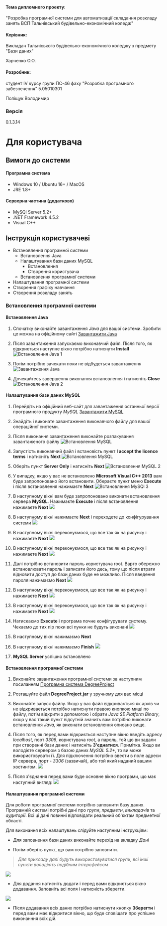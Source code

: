 #### Тема дипломного проекту: 

"Розробка програмної системи для автоматизації складання розкладу занять ВСП Тальнівський будівельно-економічний коледж"

#### Керівник:
Викладач Тальніського будівельно-економічного коледжу з предмету "Бази даних"

Харченко О.О.

#### Розробник:
студент IV курсу групи ПС-46 фаху "Розробка програмного забезпечення" 5.05010301
 
Поліщук Володимир

### Версія 
0.1.3.14

# Для користувача

## Вимоги до системи
#### Програмна система
* Windows 10 / Ubuntu 16+ / MacOS
* JRE 1.8+
#### Серверна частина (додатково)
* MySQl Server 5.2+
* .NET Framework 4.5.2
* Visual C++ 

## Інструкція користувачеві

* Встановлення програмної системи
    * Встановлення Java
    * Налаштування бази даних MySQL
        * Встановлення
        * Створення користувача
    * Встановлення програмної системи
* Налаштування програмної системи
* Створення графіку навчання
* Створення розкладу занять

### Встановлення програмної системи
#### Встановлення Java

1. Спочатку виконайте завантаження _Java_ для вашої системи. 
Зробити це можна на офіційному сайті 
[Завантажити Java](https://java.com/ru/download/)

2. Після завантаження запускаємо виконавчий файл. 
Після того, як відкриється наступне вікно потрібно натиснути **Install**
![Встановлення Java 1](https://www.java.com/ga/images/ru/java_welcome.jpg)

3. Потім потрібно зачекати поки не відбудеться завантаження
![Завантаження Java](https://hwork.net/vova/2.png)

4. Дочекайтесь завершення виконання встановлення і натисніть **Close**
![Встановлення Java 2](https://www.java.com/ga/images/ru/java_finish.jpg)

#### Налаштування бази даних MySQL

1. Перейдіть на офіційний веб-сайт для завантаження останньої версії програмного продукту _MySQL_
[Завантажити MySQL](https://dev.mysql.com/downloads/windows/installer/5.7.html)

2. Знайдіть і виконате завантаження виконавчого файлу для вашої операційної системи.

3. Після виконання завантаження виконайте розпакування завантаженого файлу
![Встановлення MySQL](https://hwork.net/vova/5.png)

4. Запустість виконавчий файл і встановість пункт **I accept the licence terms** і натисніть **Next**
![Встановлення MySQL](http://info-comp.ru/images/stories/kartinki7/install_mysql_5_6_5.jpg)

5. Оберіть пункт **Server Only** і натисніть **Next**
![Встановлення MySQL 2](https://hwork.net/vova/7.png)

6. У випадку, якщо у вас не встановлено **Microsoft Visual C++ 2013** вам буде запропоновано його встановити.
Обераєте пункт меню **Execute** і після встановлення нажимаєте **Next**
![Встановлення MySQl 3](https://hwork.net/vova/8.png)

7. В наступному вікні вам буде запропоновано виконати встановлення сервера **MySQL**. Нажимаєте **Execute** і після встановлення 
нажимаєте **Next**
![](https://hwork.net/vova/11.png)

8. В наступному вікні нажимаєте **Next** і переходете до конфігурування системи
![](https://hwork.net/vova/13.png)

9. В наступному вікні переконуємося, що все так як на рисунку і нажимаєте **Next**
![](https://hwork.net/vova/14.png)

10. В наступному вікні переконуємося, що все так як на рисунку і нажимаєте **Next** 
![](https://hwork.net/vova/15.png)

11. Далі потрібно встановити пароль користувача root. Варто обережно встановлювати пароль і записати його десь, тому
що після втрати відновити доступ до бази даних буде не можливо. Після введення пароля нажимаємо **Next**
![](https://hwork.net/vova/16.png)

12. В наступному вікні переконуємося, що все так як на рисунку і нажимаєте **Next** 
![](https://hwork.net/vova/17.png)

13. В наступному вікні переконуємося, що все так як на рисунку і нажимаєте **Next** 
![](https://hwork.net/vova/18.png)

14. Натискаємо **Execute** і програма почне конфігурувати систему. Чекаємо до тих пір поки всі пунки 
не будуть виконані
![](https://hwork.net/vova/19.png)

15. В наступному вікні нажимаємо **Next**

16. В наступному вікні нажимаємо **Finish**
![](https://hwork.net/vova/22.png)

17. **MySQL Server** успішно встановлено

#### Встановлення програмної системи

1. Виконайте завантаження програмної системи за наступним посиланням
[Програмна система DegreeProject](#)

2. Розташуйте файл **DegreeProject.jar** у зручному для вас місці

3. Виконайте запуск файлу. 
Якщо у вас файл відкривається як архів чи не відкривається потрібно натиснути правою кнопкою миші по файлу, 
потім відкрити з допомогою і обрати _Java SE Platform Binary_, 
якщо у вас такий пункт відсутній значить вам потрібно виконати встановлення _Java_, 
як виконати встановлення описано вище. 

4. Після того, як перед вами відкриється наступне вікно введіть адресу _localhost_, порт _3306_, користувача _root_, а пароль, той що ви
задали при створенні бази даних і натисніть **З'єднатися**. Примітка. Якщо ви володієте 
сервером з базою даних _MySQL 5.2+_, то ви може використовувати її. Для підключення потрібно ввести 
в поле адреси IP сервера, порт - _3306_ (зазвичай), або той який наданий вашим хостингом.
![](https://hwork.net/vova/23.png)

5. Після з'єднання перед вами буде основне вікно програми, що має наступний вигляд:
![](https://hwork.net/vova/24.png)

#### Налаштування програмної системи

Для роботи програмної системи потрібно заповнити базу даних. Програмній системі потрібні дані про 
_групи_, _предмети_, _викладачів_ та _аудиторії_. Всі ці дані повинні відповідати 
реальний об'єктам предметної області.
 
Для виконання всіх налаштувань слідуйте наступним інструкціям:
 
- Для заповнення бази даних виконайте перехід на вкладку _Дані_
  
- Потім оберіть пункт, що вам потрібно заповнити. 
> _Для прикладу далі будуть використовуватися 
групи, всі інші пункти володіють подібним інтерефейсом_

![](https://hwork.net/vova/25.png)
 
- Для додання натисніть додати і перед вами відкриється вікно додавання. Заповніть всі поля і натисність зберегти.

![](https://hwork.net/vova/26.png)

- Після додавання всіх даних потрібно натиснути кнопку **Зберегти** і перед вами має відкритися вікно, що буде сповіщати 
про успішне виконанння всіх дій. 



